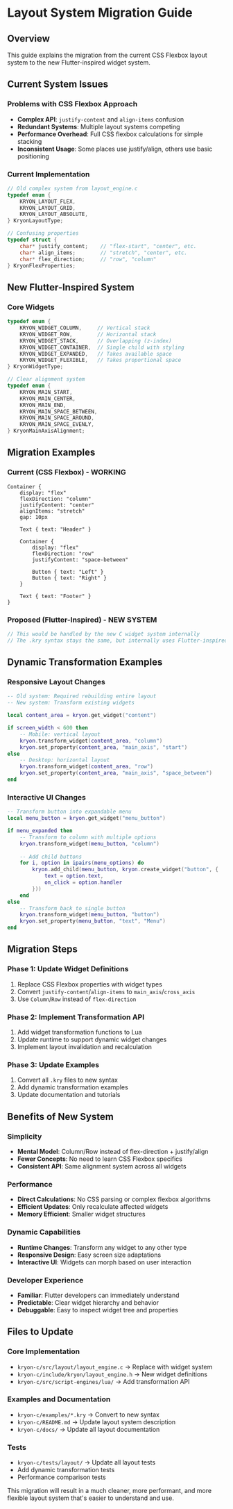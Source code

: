 # Layout System Migration Guide

## Overview

This guide explains the migration from the current CSS Flexbox layout system to the new Flutter-inspired widget system.

## Current System Issues

### Problems with CSS Flexbox Approach
- **Complex API**: `justify-content` and `align-items` confusion
- **Redundant Systems**: Multiple layout systems competing
- **Performance Overhead**: Full CSS flexbox calculations for simple stacking
- **Inconsistent Usage**: Some places use justify/align, others use basic positioning

### Current Implementation
```c
// Old complex system from layout_engine.c
typedef enum {
    KRYON_LAYOUT_FLEX,
    KRYON_LAYOUT_GRID,
    KRYON_LAYOUT_ABSOLUTE,
} KryonLayoutType;

// Confusing properties
typedef struct {
    char* justify_content;    // "flex-start", "center", etc.
    char* align_items;        // "stretch", "center", etc.
    char* flex_direction;     // "row", "column"
} KryonFlexProperties;
```

## New Flutter-Inspired System

### Core Widgets
```c
typedef enum {
    KRYON_WIDGET_COLUMN,     // Vertical stack
    KRYON_WIDGET_ROW,        // Horizontal stack  
    KRYON_WIDGET_STACK,      // Overlapping (z-index)
    KRYON_WIDGET_CONTAINER,  // Single child with styling
    KRYON_WIDGET_EXPANDED,   // Takes available space
    KRYON_WIDGET_FLEXIBLE,   // Takes proportional space
} KryonWidgetType;

// Clear alignment system
typedef enum {
    KRYON_MAIN_START,
    KRYON_MAIN_CENTER, 
    KRYON_MAIN_END,
    KRYON_MAIN_SPACE_BETWEEN,
    KRYON_MAIN_SPACE_AROUND,
    KRYON_MAIN_SPACE_EVENLY,
} KryonMainAxisAlignment;
```

## Migration Examples

### Current (CSS Flexbox) - WORKING
```kry
Container {
    display: "flex"
    flexDirection: "column"
    justifyContent: "center"  
    alignItems: "stretch"
    gap: 10px
    
    Text { text: "Header" }
    
    Container {
        display: "flex"
        flexDirection: "row"
        justifyContent: "space-between"
        
        Button { text: "Left" }
        Button { text: "Right" }
    }
    
    Text { text: "Footer" }
}
```

### Proposed (Flutter-Inspired) - NEW SYSTEM
```c
// This would be handled by the new C widget system internally
// The .kry syntax stays the same, but internally uses Flutter-inspired widgets
```

## Dynamic Transformation Examples

### Responsive Layout Changes
```lua
-- Old system: Required rebuilding entire layout
-- New system: Transform existing widgets

local content_area = kryon.get_widget("content")

if screen_width < 600 then
    -- Mobile: vertical layout
    kryon.transform_widget(content_area, "column")
    kryon.set_property(content_area, "main_axis", "start")
else
    -- Desktop: horizontal layout  
    kryon.transform_widget(content_area, "row")
    kryon.set_property(content_area, "main_axis", "space_between")
end
```

### Interactive UI Changes
```lua
-- Transform button into expandable menu
local menu_button = kryon.get_widget("menu_button")

if menu_expanded then
    -- Transform to column with multiple options
    kryon.transform_widget(menu_button, "column")
    
    -- Add child buttons
    for i, option in ipairs(menu_options) do
        kryon.add_child(menu_button, kryon.create_widget("button", {
            text = option.text,
            on_click = option.handler
        }))
    end
else
    -- Transform back to single button
    kryon.transform_widget(menu_button, "button")
    kryon.set_property(menu_button, "text", "Menu")
end
```

## Migration Steps

### Phase 1: Update Widget Definitions
1. Replace CSS Flexbox properties with widget types
2. Convert `justify-content`/`align-items` to `main_axis`/`cross_axis`
3. Use `Column`/`Row` instead of `flex-direction`

### Phase 2: Implement Transformation API
1. Add widget transformation functions to Lua
2. Update runtime to support dynamic widget changes
3. Implement layout invalidation and recalculation

### Phase 3: Update Examples
1. Convert all `.kry` files to new syntax
2. Add dynamic transformation examples
3. Update documentation and tutorials

## Benefits of New System

### Simplicity
- **Mental Model**: Column/Row instead of flex-direction + justify/align
- **Fewer Concepts**: No need to learn CSS Flexbox specifics
- **Consistent API**: Same alignment system across all widgets

### Performance
- **Direct Calculations**: No CSS parsing or complex flexbox algorithms
- **Efficient Updates**: Only recalculate affected widgets
- **Memory Efficient**: Smaller widget structures

### Dynamic Capabilities
- **Runtime Changes**: Transform any widget to any other type
- **Responsive Design**: Easy screen size adaptations
- **Interactive UI**: Widgets can morph based on user interaction

### Developer Experience
- **Familiar**: Flutter developers can immediately understand
- **Predictable**: Clear widget hierarchy and behavior
- **Debuggable**: Easy to inspect widget tree and properties

## Files to Update

### Core Implementation
- `kryon-c/src/layout/layout_engine.c` → Replace with widget system
- `kryon-c/include/kryon/layout_engine.h` → New widget definitions
- `kryon-c/src/script-engines/lua/` → Add transformation API

### Examples and Documentation
- `kryon-c/examples/*.kry` → Convert to new syntax
- `kryon-c/README.md` → Update layout system description
- `kryon-c/docs/` → Update all layout documentation

### Tests
- `kryon-c/tests/layout/` → Update all layout tests
- Add dynamic transformation tests
- Performance comparison tests

This migration will result in a much cleaner, more performant, and more flexible layout system that's easier to understand and use.
